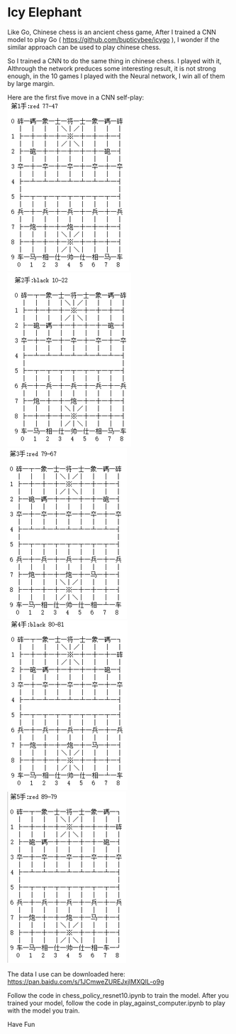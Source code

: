 # Icy Elephant
Like Go, Chinese chess is an ancient chess game, After I trained a CNN model to play Go ( https://github.com/bupticybee/icygo ), I wonder if the similar approach can be used to play chinese chess. 

So I trained a CNN to do the same thing in chinese chess. I played with it, Althrough the network preduces some interesting result, it is not strong enough, in the 10 games I played with the Neural network, I win all of them by large margin.

Here are the first five move in a CNN self-play:
![](./img/play1.PNG)
![](./img/play2.PNG)
![](./img/play3.PNG)
![](./img/play4.PNG)
![](./img/play5.PNG)


The data I use can be downloaded here:
  https://pan.baidu.com/s/1JCmweZUREJxjIMXQlL-o9g

Follow the code in  chess_policy_resnet10.ipynb to train the model.
After you trained your model, follow the code in  play_against_computer.ipynb to play with the model you train.

Have Fun